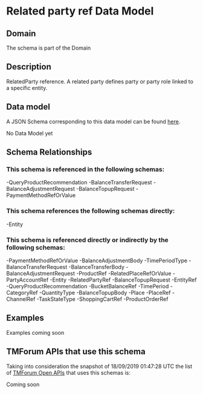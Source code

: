 # Related party ref Data Model

## Domain

The  schema is part of the  Domain

## Description

RelatedParty reference. A related party defines party or party role linked to a specific entity.

## Data model

A JSON Schema corresponding to this data model can be found
[here](https://github.com/tmforum-rand/schemas/blob/master/EngagedParty/RelatedPartyRef.schema.json).

No Data Model yet

## Schema Relationships

### This schema is referenced in the following schemas:

-QueryProductRecommendation
-BalanceTransferRequest
-BalanceAdjustmentRequest
-BalanceTopupRequest
-PaymentMethodRefOrValue

### This schema references the following schemas directly:

-Entity

### This schema is referenced directly or indirectly by the following schemas:

-PaymentMethodRefOrValue
-BalanceAdjustmentBody
-TimePeriodType
-BalanceTransferRequest
-BalanceTransferBody
-BalanceAdjustmentRequest
-ProductRef
-RelatedPlaceRefOrValue
-PartyAccountRef
-Entity
-RelatedPartyRef
-BalanceTopupRequest
-EntityRef
-QueryProductRecommendation
-BucketBalanceRef
-TimePeriod
-CategoryRef
-QuantityType
-BalanceTopupBody
-Place
-PlaceRef
-ChannelRef
-TaskStateType
-ShoppingCartRef
-ProductOrderRef



## Examples

Examples coming soon

## TMForum APIs that use this schema

Taking into consideration the snapshot of 18/09/2019 01:47:28 UTC the list of [TMForum Open APIs](https://www.tmforum.org/open-apis/) that uses this schemas is:

Coming soon
